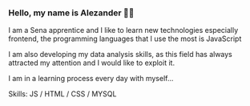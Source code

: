 
### Hello, my name is Alezander 👨‍💻

I am a Sena apprentice and I like to learn new technologies especially frontend, the programming languages ​​that I use the most is JavaScript

I am also developing my data analysis skills, as this field has always attracted my attention and I would like to exploit it.

I am in a learning process every day with myself...

Skills: JS / HTML / CSS / MYSQL
